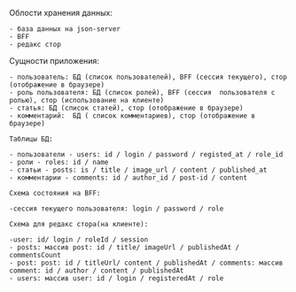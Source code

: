 Облости хранения данных:

	- база данных на json-server
	- BFF
	- редакс стор

   Сущности приложения:

	- пользователь: БД (список пользователей), BFF (сессия текущего), стор (отображение в браузере)
	- роль пользователя: БД (список ролей), BFF (сессия  пользователя с ролью), стор (использование на клиенте)
	- статья: БД (список статей), стор (отображение в браузере)
	- комментарий:  БД ( список комментариев), стор (отображение в браузере)

	Таблицы БД:

	- пользователи - users: id / login / password / registed_at / role_id
	- роли - roles: id / name
	- статьи - posts: is / title / image_url / content / published_at
	- комментарии - comments: id / author_id / post-id / content

	Схема состояния на BFF:

	-сессия текущего пользователя: login / password / role

	Схема для редакс стора(на клиенте):

	-user: id/ login / roleId / session
	- posts: массив post: id / title/ imageUrl / publishedAt / commentsCount
	- post: post: id / titleUrl/ content / publishedAt / comments: массив comment: id / author / content / publishedAt
	- users: массив user: id / login / registeredAt / role